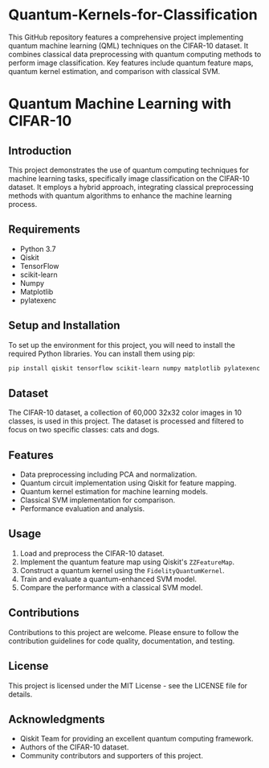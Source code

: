 # Quantum-Kernels-for-Classification
This GitHub repository features a comprehensive project implementing quantum machine learning (QML) techniques on the CIFAR-10 dataset. It combines classical data preprocessing with quantum computing methods to perform image classification. Key features include quantum feature maps, quantum kernel estimation, and comparison with classical SVM.

# Quantum Machine Learning with CIFAR-10

## Introduction
This project demonstrates the use of quantum computing techniques for machine learning tasks, specifically image classification on the CIFAR-10 dataset. It employs a hybrid approach, integrating classical preprocessing methods with quantum algorithms to enhance the machine learning process.

## Requirements
- Python 3.7
- Qiskit
- TensorFlow
- scikit-learn
- Numpy
- Matplotlib
- pylatexenc

## Setup and Installation
To set up the environment for this project, you will need to install the required Python libraries. You can install them using pip:
```bash
pip install qiskit tensorflow scikit-learn numpy matplotlib pylatexenc
```

## Dataset
The CIFAR-10 dataset, a collection of 60,000 32x32 color images in 10 classes, is used in this project. The dataset is processed and filtered to focus on two specific classes: cats and dogs.

## Features
- Data preprocessing including PCA and normalization.
- Quantum circuit implementation using Qiskit for feature mapping.
- Quantum kernel estimation for machine learning models.
- Classical SVM implementation for comparison.
- Performance evaluation and analysis.

## Usage
1. Load and preprocess the CIFAR-10 dataset.
2. Implement the quantum feature map using Qiskit's `ZZFeatureMap`.
3. Construct a quantum kernel using the `FidelityQuantumKernel`.
4. Train and evaluate a quantum-enhanced SVM model.
5. Compare the performance with a classical SVM model.

## Contributions
Contributions to this project are welcome. Please ensure to follow the contribution guidelines for code quality, documentation, and testing.

## License
This project is licensed under the MIT License - see the LICENSE file for details.

## Acknowledgments
- Qiskit Team for providing an excellent quantum computing framework.
- Authors of the CIFAR-10 dataset.
- Community contributors and supporters of this project.
